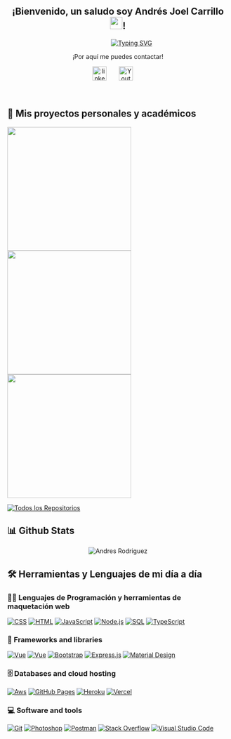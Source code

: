 <h2 align="center">
  ¡Bienvenido, un saludo soy Andrés Joel Carrillo 
  <img src="https://media.giphy.com/media/hvRJCLFzcasrR4ia7z/giphy.gif" width="28">!
</h2>


  

&nbsp; &nbsp; &nbsp; &nbsp; &nbsp; &nbsp; &nbsp; &nbsp; &nbsp; &nbsp; &nbsp; &nbsp; &nbsp; &nbsp; &nbsp; &nbsp; &nbsp; &nbsp; &nbsp; &nbsp; &nbsp; &nbsp; &nbsp; &nbsp; &nbsp; &nbsp; &nbsp; &nbsp; &nbsp; &nbsp;  [![Typing SVG](https://readme-typing-svg.herokuapp.com/?lines=Desarrollador%20Javascript;&font=Fira%20Code&center=true&width=440&height=45&color=2C3E50&vCenter=true&size=22)](https://git.io/typing-svg)
  






<p align="center">¡Por aquí me puedes contactar!</p>

<p align="center">
  <a href="https://readme-typing-svg.herokuapp.com/?lines=Desarrollador%20Frontend%20Javascript;&font=Fira%20Code&center=true&width=440&height=45&color=2C3E50&vCenter=true&size=22"></a>
</p>

<p align="center">
  <a href="linkedin.com/in/anndresrodriguez/"><img width="32px" alt="linkedin" title="linkedin" src="https://cdn-icons-png.flaticon.com/512/174/174857.png" width="100"/></a>
  &#8287;&#8287;&#8287;&#8287;&#8287;
  <a href="mailto:andresjoelcr@deemail.com"><img width="32px" alt="Youtube" title="Youtube" src="https://cdn.icon-icons.com/icons2/2631/PNG/512/gmail_new_logo_icon_159149.png" width="100"/></a>
  &#8287;&#8287;&#8287;&#8287;&#8287;
</p>

<br/>



## 📘 Mis proyectos personales y académicos

<p align="left">
  <a href="https://github.com/AnndresRodriguez/qrclass-frontend" target="_blank"><img width="282" src="https://denvercoder1-github-readme-stats.vercel.app/api/pin/?username=anndresrodriguez&repo=qrclass-frontend&theme=react&bg_color=2C3E50&title_color=FFF&icon_color=F8D866&hide_border=true&show_icons=false%22%20alt=%22qrclass-frontend"></a>
  <a href="https://github.com/AnndresRodriguez/qrclass-backend" target="_blank"><img width="282" src="https://denvercoder1-github-readme-stats.vercel.app/api/pin/?username=anndresrodriguez&repo=qrclass-backend&theme=react&bg_color=2C3E50&title_color=FFF&icon_color=F8D866&hide_border=true&show_icons=false%22%20alt=%22qrclass-backend"></a>
  <a href="https://github.com/AnndresRodriguez/rick-and-morty-app" target="_blank"><img width="282" src="https://denvercoder1-github-readme-stats.vercel.app/api/pin/?username=anndresrodriguez&repo=rick-and-morty-app&theme=react&bg_color=2C3E50&title_color=FFF&icon_color=F8D866&hide_border=true&show_icons=false%22%20alt=%22qrclass-rick-and-morty-app"></a>
  
</p>

<p align="left">
  <a href="https://github.com/anndresrodriguez?tab=repositories&sort=stargazers"><img alt="Todos los Repositorios" title="Todos los Repositorios" src="https://custom-icon-badges.herokuapp.com/badge/-All%20Repos-2962FF?style=for-the-badge&logoColor=white&logo=repo"/></a>
</p>



## 📊 Github Stats

<p align="center"> <img src="https://github-readme-stats.vercel.app/api?username=anndresrodriguez&show_icons=true&theme=gotham" alt="Andres Rodriguez" />


## 🛠 Herramientas y Lenguajes de mi día a día

### 👨‍💻 Lenguajes de Programación y herramientas de maquetación web

<p>
    <a href="https://github.com/search?q=user%3Aanndresrodriguez+language%3Acss"><img alt="CSS" src="https://img.shields.io/badge/CSS-1572B6.svg?logo=css3&logoColor=white"></a>
    <a href="https://github.com/search?q=user%3Aanndresrodriguez+language%3Ahtml"><img alt="HTML" src="https://img.shields.io/badge/HTML-E34F26.svg?logo=html5&logoColor=white"></a>
    <a href="https://github.com/search?q=user%3Aanndresrodriguez+language%3Ajavascript"><img alt="JavaScript" src="https://img.shields.io/badge/JavaScript-F7DF1E.svg?logo=javascript&logoColor=black"></a>
    <a href="https://github.com/search?q=user%3Aanndresrodriguez+language%3Anodejs"><img alt="Node.js" src="https://img.shields.io/badge/Node.js-43853D.svg?logo=node.js&logoColor=white"></a>
    <a href="#"><img alt="SQL" src="https://custom-icon-badges.herokuapp.com/badge/SQL-025E8C.svg?logo=database&logoColor=white"></a>
    <a href="https://github.com/search?q=user%3Aanndresrodriguez+language%3AtypeScript"><img alt="TypeScript" src="https://img.shields.io/badge/TypeScript-007ACC.svg?logo=typescript&logoColor=white"></a>

</p>

### 🧰 Frameworks and libraries

<p>
<a href="https://github.com/search?q=user%3Aanndresrodriguez+language%3Avue"><img alt="Vue" src="https://img.shields.io/badge/vuejs-vue-brightgreen"></a>
    <a href="https://github.com/search?q=user%3Aanndresrodriguez+language%3Aangular"><img alt="Vue" src="https://img.shields.io/badge/Angular-An-red"></a>
    <a href="#"><img alt="Bootstrap" src="https://img.shields.io/badge/Bootstrap-7952B3.svg?logo=bootstrap&logoColor=white"></a>
    <a href="#"><img alt="Express.js" src="https://img.shields.io/badge/Express.js-404d59.svg?logo=express&logoColor=white"></a>
    <a href="#"><img alt="Material Design" src="https://img.shields.io/badge/Material%20Design-0081CB.svg?logo=material-design&logoColor=white"></a>
</p>

### 🗄️ Databases and cloud hosting

<p>
    <a href="#"><img alt="Aws" src="https://img.shields.io/badge/AWS-cloud-blue"></a>
    <a href="#"><img alt="GitHub Pages" src="https://img.shields.io/badge/GitHub%20Pages-327FC7.svg?logo=github&logoColor=white"></a>
    <a href="#"><img alt="Heroku" src="https://img.shields.io/badge/Heroku-430098.svg?logo=heroku&logoColor=white"></a>
    <a href="#"><img alt="Vercel" src="https://img.shields.io/badge/Vercel-000000.svg?logo=vercel&logoColor=white"></a>
</p>

### 💻 Software and tools

<p>
    <a href="#"><img alt="Git" src="https://img.shields.io/badge/Git-F05033.svg?logo=git&logoColor=white"></a>
    <a href="#"><img alt="Photoshop" src="https://img.shields.io/badge/Photoshop-ps-blue"></a>
    <a href="#"><img alt="Postman" src="https://img.shields.io/badge/Postman-FF6C37?logo=postman&logoColor=white"></a>
    <a href="#"><img alt="Stack Overflow" src="https://img.shields.io/badge/-Stack%20Overflow-FE7A16?logo=stack-overflow&logoColor=white"></a>
    <a href="#"><img alt="Visual Studio Code" src="https://img.shields.io/badge/Visual%20Studio%20Code-0078d7.svg?logo=visual-studio-code&logoColor=white"></a>
</p>
